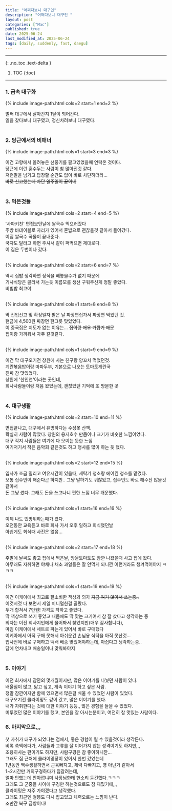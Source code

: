 ```yaml
---
title: "어쩌다보니 대구인"
description: "어쩌다보니 대구인 "
layout: post
categories: ["Mac"]
published: true
date: 2025-06-24
last_modified_at: 2025-06-24
tags: [daily, suddenly, fast, daegu]
---
```

---
{: .no_toc .text-delta }

1. TOC
{:toc}
---

<!-- 글의 제목은 ##
    나머지 큰 제목은 ###
    이후 나머지는 3개이상 -->

### 1. 급속 대구화
{% include image-path.html cols=2 start=1 end=2 %}

벌써 대구에서 살아간지 1달이 되어간다.<br>
일을 찾다보니 대구였고, 정신차려보니 대구였다.<br>
<br>

### 2. 당근에서의 비매너
{% include image-path.html cols=1 start=3 end=3 %}

이건 고향에서 올려놓은 선풍기를 팔고있었을때 연락온 것이다.<br>
당근에 이런 훈수두는 사람이 참 많아진것 같다.<br>
저런말을 남기고 답장할 순간도 없이 바로 차단하더라...<br>
<s>바로 신고했는데 차단 일주일이 끝이네</s><br>
<br>

### 3. 먹은것들
{% include image-path.html cols=2 start=4 end=5 %}

'사파키친' 면접보던날에 쌀국수 먹으러갔다<br>
주방 바테이블로 자리가 있어서 혼밥으로 괜찮을것 같아서 들어갔다.<br>
이집 쌀국수 국물이 끝내준다.<br>
국자도 달라고 하면 주셔서 같이 퍼먹으면 제대로다.<br>
이 집은 두번이나 갔다.<br>
<br>

{% include image-path.html cols=2 start=6 end=7 %}

역시 집밥 생각하면 정식을 빼놓을수가 없기 때문에<br>
기사식당은 골라서 가는듯 이름모를 생선 구워주신게 정말 좋았다.<br>
비빔밥 최고야<br>
<br>

{% include image-path.html cols=1 start=8 end=8 %}

막 전입신고 및 확정일자 받은 날 짜장면집가서 짜장면 먹었던 것.<br>
현금에 4,500원 짜장면 한그릇 맛있었다.<br>
이 중국집은 지도가 없는 이유는... <s>집이랑 매우 가깝기 때문</s><br>
집이랑 가까워서 자주 갈것같다.<br>
<br>

{% include image-path.html cols=1 start=9 end=9 %}

이건 막 대구오기전 창원에 사는 친구랑 양꼬치 먹었던것.<br>
계란볶음밥이랑 마파두부, 기본으로 나오는 토마토계란국<br>
진짜 참 맛있었다.<br>
창원에 '한인연'이라는 곳인데,<br>
회사사람들이랑 처음 왔었는데, 괜찮았던 기억에 또 방문한 곳<br>
<br>

### 4. 대구생활
{% include image-path.html cols=2 start=10 end=11 %}

면접끝나고, 대구에서 유명하다는 수성못 산책.<br>
확실히 사람이 많았다. 창원의 용지호수 만큼이나 크기가 비슷한 느낌이었다.<br>
대구 각지 사람들은 여기에 다 모이는 듯한 느낌<br>
여기저기서 작은 음악회 같은것도 하고 행사를 많이 하는 듯 했다.<br>
<br>

{% include image-path.html cols=2 start=12 end=15 %}

입사가 조금 밀리고 여유시간이 있을때, 세탁기 청소랑 에어컨 청소를 맡겼다.<br>
보통 집주인이 해준다곤 하지만.. 그냥 말하기도 귀찮았고, 집주인도 바로 해주진 않을것 같아서<br>
돈 그냥 썼다. 그래도 돈을 쓰고나니 편한 느낌 너무 개운했다.<br>
<br>

{% include image-path.html cols=1 start=16 end=16 %}

이제 나도 민방위하는때가 왔다.<br>
오전동안 교육듣고 바로 회사 가서 오후 일하고 회식했던날<br>
아쉽게도 회식때 사진은 없음...<br>
<br>

{% include image-path.html cols=2 start=17 end=18 %}

주말에 날씨도 좋고 집에서 찍은날, 방울토마토도 잠깐 나왔을때 사고 집에 왔다.<br>
아무래도 자취하면 야채나 채소 과일들은 잘 안먹게 되니깐 이런거라도 챙겨먹어야지 ㅋㅋㅋ<br>
<br>

{% include image-path.html cols=1 start=19 end=19 %}

이건 이케아에서 최고로 잘소비한 책상과 의자 <s>지금 여기 앉아서 쓰는중..</s><br>
이것저것 다 보면서 제일 미니멀한걸 골랐다.<br>
두개 합쳐서 7만원! 가격도 착하고 좋았다. <br>
딱 책상으로 쓰기 좋았고 내몸에도 딱 맞는 크기여서 참 잘 샀다고 생각하는 중<br>
의자는 이전 회사지인에게 물어봐서 찾았지만(매우 감사합니다),<br>
마침 이케아에서 세트로 파는게 있어서 바로 구매했다<br>
이케아에서 아직 구매 못해서 아쉬운건 손님용 식탁을 아직 못산것...<br>
입사전에 바로 구매하고 택배 배송 맞췄어야하는데, 아쉽다고 생각하는중..<br>
담에 연차내고 배송일이나 맞춰봐야지<br>
<br>

### 5. 이야기

이전 회사에서 잠깐의 몇개월이지만, 많은 이야기를 나눴던 사람이 있다.<br> 
배울점이 많고, 닮고 싶고, 계속 이야기 하고 싶은 사람.<br>
정말 잠깐이지만 함께 있으면서 많은걸 배울 수 있었던 사람이 있었다.<br>
대구오기전 클라이밍도 같이 갔고, 많은 이야기를 했다.<br>
내가 자취한다는 것에 대한 이야기 등등,, 많은 경험을 들을 수 있었다.<br>
미루었던 많은 이야기를 했고, 본인을 잘 아시는분이고, 여전히 참 멋있는 사람이다.<br>

### 6. 마지막으로,,,

첫 자취가 대구가 되었다는 점에서, 좋은 경험이 될 수 있을것이라 생각든다.<br>
비록 쑥맥에다가, 사람들과 교류를 잘 이어가지 않는 성격이기도 하지만,,,<br>
조용히사는 편이기도 하지만, 사람구경은 참 좋아하니깐...<br>
그래도 집 근처에 클라이밍장이 있어서 한번 갔었는데<br>
1년동안 백수생활하면서 근육빠지고, 체력 다빠지고, 영 아닌거 같아서<br>
1~2시간만 거의구경하다가 집갈려는데,<br>
얼마 안했는데 안아깝냐며 사장님한테 한소리 듣긴했다.ㅋㅋㅋ<br>
그래도 그 군중들 사이에 구경만 하는것으로도 참 재밌기에,,,<br>
클라이밍은 자주 가야겠다고 생각했다.<br>
그래도 최근엔 철봉도 다시 잡고있고 체력오르는 느낌이 난다.<br>
조만간 복구 금방이다!<br>